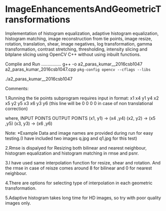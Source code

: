 # ImageEnhancementsAndGeometricTransformations
Implementation of histogram equalization, adaptive histogram equalization, histogram matching, image reconstruction from tie points, image resize, rotation, translation, shear, image negatives, log transformation, gamma transformation, contrast stretching, thresholding, intensity slicing and bitplane slicing using OpenCV C++ without using inbuilt functions.

Complie and Run
................
g++ -o  a2_paras_kumar__2016csb1047  a2_paras_kumar_2016csb1047.cpp `pkg-config opencv --cflags --libs`

./a2_paras_kumar__2016csb1047

Comments:

1.Running the tie points subprogram requires input in format:
x1 x4 y1 y4
x2 x5 y2 y5
x3 x6 y3 y6 (this line will be 0 0 0 0 in case of non translational correction)

where,
INPUT POINTS	OUTPUT POINTS
(x1, y1)      ->    (x4 ,y4)
(x2, y2)      ->    (x5 ,y5)
(x3, y3)      ->    (x6 ,y6)

Note: *Example Data and image names are provided during run for easy testing.(I have included two images q.jpg and q1.jpg for this test)

2.Rmse is dispalyed for Resizing both bilinear and nearest neighbour, histogram equalization and histogram matching in rmse and psnr.

3.I have used same interpolation function for resize, shear and rotation. And the rmse in case of reisze comes around 8 for bilinear
  and 0 for nearest neighbour.

4.There are options for selecting type of interpolation in each geometric transformation.

5.Adaptive histogram takes long time for HD images, so try with poor quality images only.
